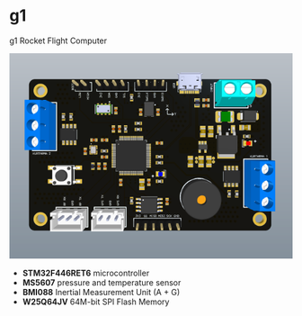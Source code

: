 # g1
g1 Rocket Flight Computer

<img src="/Project Outputs for g1/3Dview.png">

+ **STM32F446RET6** microcontroller
+ **MS5607** pressure and temperature sensor
+ **BMI088** Inertial Measurement Unit (A + G)
+ **W25Q64JV** 64M-bit SPI Flash Memory